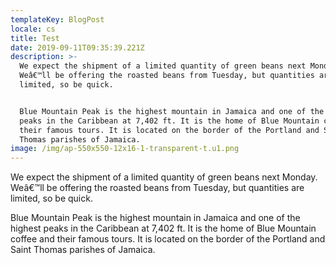 ```yaml
---
templateKey: BlogPost
locale: cs
title: Test
date: 2019-09-11T09:35:39.221Z
description: >-
  We expect the shipment of a limited quantity of green beans next Monday.
  Weâ€™ll be offering the roasted beans from Tuesday, but quantities are
  limited, so be quick.


  Blue Mountain Peak is the highest mountain in Jamaica and one of the highest
  peaks in the Caribbean at 7,402 ft. It is the home of Blue Mountain coffee and
  their famous tours. It is located on the border of the Portland and Saint
  Thomas parishes of Jamaica.
image: /img/ap-550x550-12x16-1-transparent-t.u1.png
---
```

We expect the shipment of a limited quantity of green beans next Monday. Weâ€™ll be offering the roasted beans from Tuesday, but quantities are limited, so be quick.



Blue Mountain Peak is the highest mountain in Jamaica and one of the highest peaks in the Caribbean at 7,402 ft. It is the home of Blue Mountain coffee and their famous tours. It is located on the border of the Portland and Saint Thomas parishes of Jamaica.
